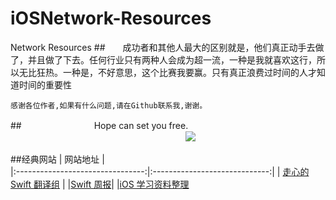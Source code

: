 # iOSNetwork-Resources
Network Resources
##　　成功者和其他人最大的区别就是，他们真正动手去做了，并且做了下去。任何行业只有两种人会成为超一流，一种是我就喜欢这行，所以无比狂热。一种是，不好意思，这个比赛我要赢。只有真正浪费过时间的人才知道时间的重要性


    感谢各位作者,如果有什么问题,请在Github联系我,谢谢。


##　　　　　　　　 Hope can set you free.
　　　　　　　　　　　　　　　　　　　　![](./picture/Hope.jpg)


##经典网站
|       网站地址                  |            
|:--------------------------------:|:-----------------------------:|
| [走心的 Swift 翻译组](http://swift.gg/)                   |
|[Swift 周报](http://swiftsandbox.io/)| 
|[iOS 学习资料整理](https://github.com/Aufree/trip-to-iOS)


